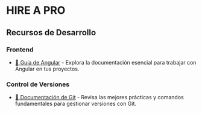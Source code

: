 # HIRE A PRO

## Recursos de Desarrollo

### Frontend

- [📘 Guía de Angular](./Angular/README.md) - Explora la documentación esencial para trabajar con Angular en tus proyectos.

### Control de Versiones

- [🔧 Documentación de Git](./docs/git/README.md) - Revisa las mejores prácticas y comandos fundamentales para gestionar versiones con Git.
